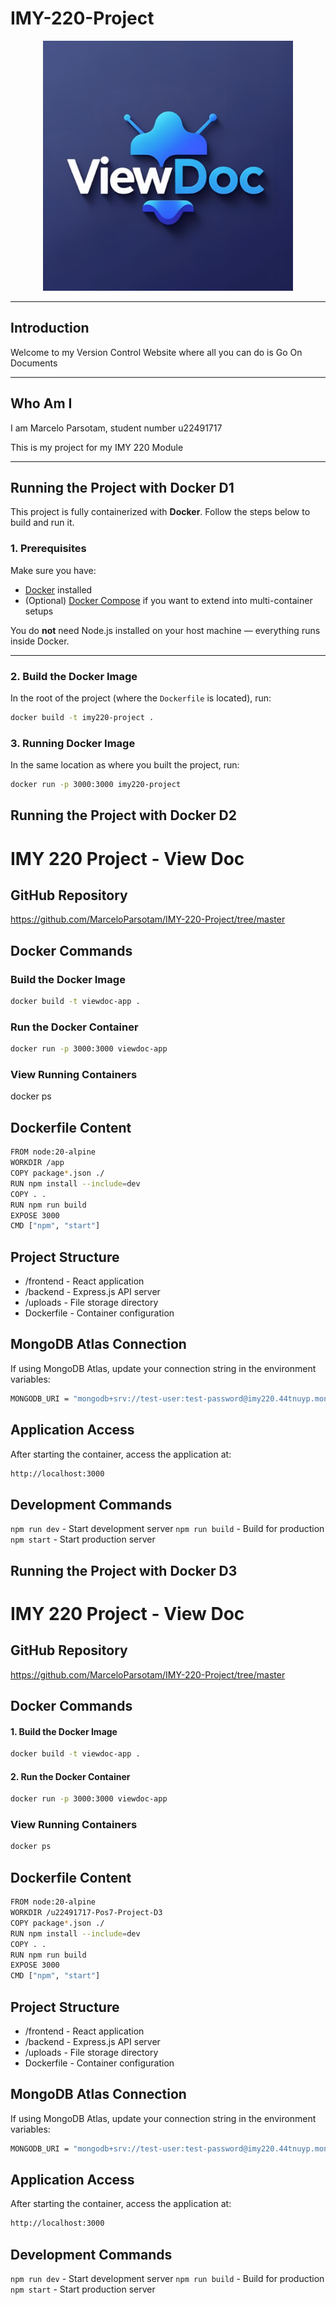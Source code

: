 # IMY-220-Project

<p align="center">
  <img src="public/assets/logo.png" alt="Logo" width="400"/>
</p>

---

## Introduction

Welcome to my Version Control Website where all you can do is Go On Documents

---

## Who Am I

I am Marcelo Parsotam, student number u22491717

This is my project for my IMY 220 Module

---

## Running the Project with Docker D1

This project is fully containerized with **Docker**. Follow the steps below to build and run it.

### 1. Prerequisites
Make sure you have:
- [Docker](https://docs.docker.com/get-docker/) installed  
- (Optional) [Docker Compose](https://docs.docker.com/compose/) if you want to extend into multi-container setups  

You do **not** need Node.js installed on your host machine — everything runs inside Docker.

---

### 2. Build the Docker Image
In the root of the project (where the `Dockerfile` is located), run:

```bash
docker build -t imy220-project .
```
### 3. Running Docker Image
In the same location as where you built the project, run:

```bash
docker run -p 3000:3000 imy220-project
```
## Running the Project with Docker D2

# IMY 220 Project - View Doc

## GitHub Repository
https://github.com/MarceloParsotam/IMY-220-Project/tree/master

## Docker Commands

### Build the Docker Image
```bash
docker build -t viewdoc-app .
```
### Run the Docker Container
```bash
docker run -p 3000:3000 viewdoc-app
```
### View Running Containers
docker ps

## Dockerfile Content
```bash
FROM node:20-alpine
WORKDIR /app
COPY package*.json ./
RUN npm install --include=dev
COPY . .
RUN npm run build
EXPOSE 3000
CMD ["npm", "start"]
```

## Project Structure
- /frontend - React application
- /backend - Express.js API server
- /uploads - File storage directory
- Dockerfile - Container configuration

## MongoDB Atlas Connection
If using MongoDB Atlas, update your connection string in the environment variables:
```bash
MONGODB_URI = "mongodb+srv://test-user:test-password@imy220.44tnuyp.mongodb.net/ViewDocDB?retryWrites=true&w=majority&appName=IMY220";
```
## Application Access
After starting the container, access the application at:
```bash
http://localhost:3000
```

## Development Commands
```npm run dev``` - Start development server
```npm run build``` - Build for production
```npm start``` - Start production server

## Running the Project with Docker D3

# IMY 220 Project - View Doc

## GitHub Repository
https://github.com/MarceloParsotam/IMY-220-Project/tree/master

## Docker Commands

#### 1. Build the Docker Image

```bash
docker build -t viewdoc-app .
```

#### 2. Run the Docker Container

```bash
docker run -p 3000:3000 viewdoc-app
```

### View Running Containers
```bash
docker ps
```

## Dockerfile Content

```bash
FROM node:20-alpine
WORKDIR /u22491717-Pos7-Project-D3
COPY package*.json ./
RUN npm install --include=dev
COPY . .
RUN npm run build
EXPOSE 3000
CMD ["npm", "start"]
```
## Project Structure
- /frontend - React application
- /backend - Express.js API server
- /uploads - File storage directory
- Dockerfile - Container configuration

## MongoDB Atlas Connection
If using MongoDB Atlas, update your connection string in the environment variables:
```bash
MONGODB_URI = "mongodb+srv://test-user:test-password@imy220.44tnuyp.mongodb.net/ViewDocDB?retryWrites=true&w=majority&appName=IMY220";
```
## Application Access
After starting the container, access the application at:
```bash
http://localhost:3000
```

## Development Commands
```npm run dev``` - Start development server
```npm run build``` - Build for production
```npm start``` - Start production server


